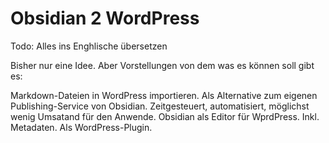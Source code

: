 # Obsidian 2 WordPress

Todo: Alles ins Enghlische übersetzen 

Bisher nur eine Idee. Aber Vorstellungen von dem was es können soll gibt es:

Markdown-Dateien in WordPress importieren. Als Alternative zum eigenen Publishing-Service von Obsidian. Zeitgesteuert, automatisiert, möglichst wenig Umsatand für den Anwende. Obsidian als Editor für WprdPress. Inkl. Metadaten. Als WordPress-Plugin. 
